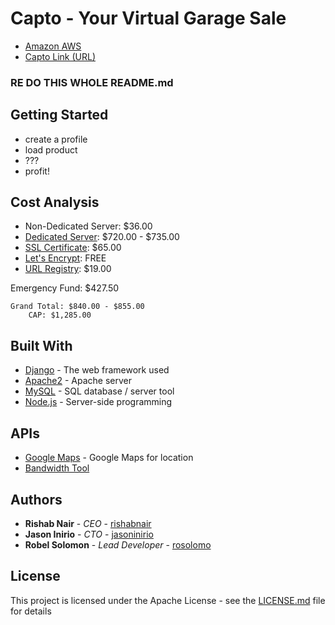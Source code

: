 # Capto - Your Virtual Garage Sale
- [Amazon AWS](https://console.aws.amazon.com/elasticbeanstalk/home?region=us-east-1#/environment/dashboard?applicationName=Capto%20Store&environmentId=e-pmrxe4bpcp)
- [Capto Link (URL)](http://capto.store/)

### RE DO THIS WHOLE README.md

## Getting Started

* create a profile
* load product
* ???
* profit!

## Cost Analysis
- Non-Dedicated Server: $36.00
- [Dedicated Server](https://pcpartpicker.com/list/tDr6vn): $720.00 - $735.00
- [SSL Certificate](https://www.godaddy.com/offers/ssl-certificate?isc=gssl001&gclid=CjwKCAjwnMTqBRAzEiwAEF3ndkP-Nt7IJFGBzhwHzGk7pgMUBHJKMs5oAbDKrtWLMrqaTyScRREv1hoCh9QQAvD_BwE&gclsrc=aw.ds): $65.00
- [Let's Encrypt](https://letsencrypt.org): FREE
- [URL Registry](https://www.domain.com/registration?__token_timestamp__=1565627955&__token_val__=27ccf2aa1a302cad555c2e772b74eeb1&flow=domainDFEMO365&flowid=25&page=1&search=capto.com#/domainDFEMO365/1): $19.00 

Emergency Fund: $427.50

```
Grand Total: $840.00 - $855.00
	CAP: $1,285.00
```
## Built With

* [Django](https://docs.djangoproject.com/en/2.2/) - The web framework used
* [Apache2](https://httpd.apache.org/docs/) - Apache server
* [MySQL](https://dev.mysql.com/doc/) - SQL database / server tool
* [Node.js](https://segment.com/docs/sources/server/node/) - Server-side programming

## APIs

* [Google Maps](https://developers.google.com/maps/documentation/javascript/adding-a-google-map#step_3_get_an_api_key) - Google Maps for location
* [Bandwidth Tool](https://tools.pingdom.com)

## Authors

* **Rishab Nair** - *CEO* - [rishabnair](https://github.com/rishabnair)
* **Jason Inirio** - *CTO* - [jasoninirio](https://github.com/jasoninirio)
* **Robel Solomon** - *Lead Developer* - [rosolomo](https://github.com/rosolomo)

## License

This project is licensed under the Apache License - see the [LICENSE.md](LICENSE.md) file for details
